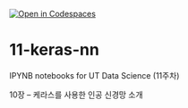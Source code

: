 [![Open in Codespaces](https://classroom.github.com/assets/launch-codespace-2972f46106e565e64193e422d61a12cf1da4916b45550586e14ef0a7c637dd04.svg)](https://classroom.github.com/open-in-codespaces?assignment_repo_id=17123334)
# 11-keras-nn

IPYNB notebooks for UT Data Science (11주차)

10장 – 케라스를 사용한 인공 신경망 소개

